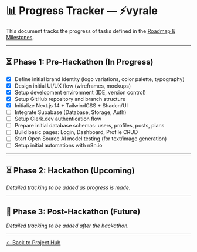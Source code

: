 # 📊 Progress Tracker — ⚡vyrale

This document tracks the progress of tasks defined in the [Roadmap & Milestones](roadmap-milestones.md).

---

## ⏳ Phase 1: Pre-Hackathon (In Progress)

- [x] Define initial brand identity (logo variations, color palette, typography)
- [x] Design initial UI/UX flow (wireframes, mockups)
- [x] Setup development environment (IDE, version control)
- [x] Setup GitHub repository and branch structure
- [x] Initialize Next.js 14 + TailwindCSS + Shadcn/UI
- [ ] Integrate Supabase (Database, Storage, Auth)
- [ ] Setup Clerk.dev authentication flow
- [ ] Prepare initial database schemas: users, profiles, posts, plans
- [ ] Build basic pages: Login, Dashboard, Profile CRUD
- [ ] Start Open Source AI model testing (for text/image generation)
- [ ] Setup initial automations with n8n.io

---

## ⏳ Phase 2: Hackathon (Upcoming)

_Detailed tracking to be added as progress is made._

---

## 🚀 Phase 3: Post-Hackathon (Future)

_Detailed tracking to be added after the hackathon._

---

[← Back to Project Hub](vyrale.md)
